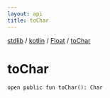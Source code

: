 ```yaml
---
layout: api
title: toChar
---
```

[stdlib](../../index.html) / [kotlin](../index.html) / [Float](index.html) / [toChar](toChar.html)

# toChar

```
open public fun toChar(): Char
```
